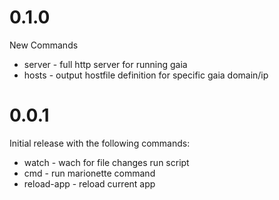 # 0.1.0

New Commands

  * server - full http server for running gaia
  * hosts - output hostfile definition for specific gaia domain/ip

# 0.0.1

Initial release with the following commands:

  * watch - wach for file changes run script
  * cmd - run marionette command
  * reload-app - reload current app
